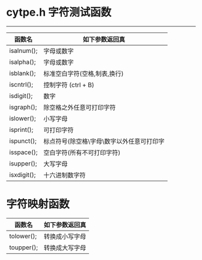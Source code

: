  # **cytpe.h 字符测试函数**
***
| 函数名      | 如下参数返回真                            |
| ----------- | ----------------------------------------- |
| isalnum();  | 字母或数字                                |
| isalpha();  | 字母或数字                                |
| isblank();  | 标准空白字符(空格,制表,换行)              |
| iscntrl();  | 控制字符 (ctrl + B)                       |
| isdigit();  | 数字                                      |
| isgraph();  | 除空格之外任意可打印字符                  |
| islower();  | 小写字母                                  |
| isprint();  | 可打印字符                                |
| ispunct();  | 标点符号(除空格\字母\数字以外任意可打印字 |
| isspace();  | 空白字符(所有不可打印字符)                |
| isupper();  | 大写字母                                  |
| isxdigit(); | 十六进制数字符                            |

# **字符映射函数**
| 函数名     | 如下参数返回真 |
| ---------- | -------------- |
| tolower(); | 转换成小写字母 |
| toupper(); | 转换成大写字母 |
       
